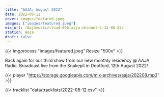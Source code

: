 ```yaml
---
title: "AAJA, August 2022"
date: 2022-08-12
cover: images/featured.jpeg
images: ["images/featured.jpeg"]
mix_url: /Aajamusic/cloud-696-aaja-channel-1-12-08-22/
station: Aaja
draft: false
---
```


{{< imgprocess "images/featured.jpeg" Resize "500x" >}}

Back again for our third show from our new monthly residency @ AAJA Radio. Broadcast live from the Snakepit in Deptford, 12th August 2022!

{{< player "https://storage.googleapis.com/mix-archives/aaja/202208.mp3" >}}

{{< tracklist "data/tracklists/2022-08-12.csv" >}}
